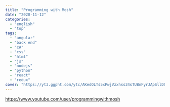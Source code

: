 ```yaml
---
title: "Programming with Mosh"
date: "2020-11-12"
categories:
  - "english"
  - "top"
tags:
  - "angular"
  - "back end"
  - "c#"
  - "css"
  - "html"
  - "js"
  - "nodejs"
  - "python"
  - "react"
  - "redux"
cover: "https://yt3.ggpht.com/ytc/AKedOLTs5xPwjVzxhss34sTUBnFyrJApSllD0pa3oQaOhw=s88-c-k-c0x00ffffff-no-rj"
---
```


https://www.youtube.com/user/programmingwithmosh
